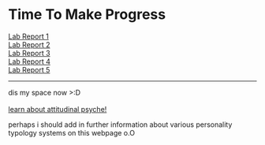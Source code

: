 # Time To Make Progress
[Lab Report 1](lab-report-1-week-2.html)<br/>
[Lab Report 2](lab-report-2-week-4.html)<br/>
[Lab Report 3](lab-report-3-week-6.html)<br/>
[Lab Report 4](lab-report-4-week-8.html)<br/>
[Lab Report 5](lab-report-5-week-10.html)<br/>

---
dis my space now >:D <br/>
<br/>
[learn about attitudinal psyche!](https://starnaphie.github.io/cse15l-lab-reports/page-1.html) 
<!-- [learn about ~~trauma~~ enneagram!](https://starnaphie.github.io/cse15l-lab-reports/page-2.html)  -->

perhaps i should add in further information about various personality typology systems on this webpage o.O